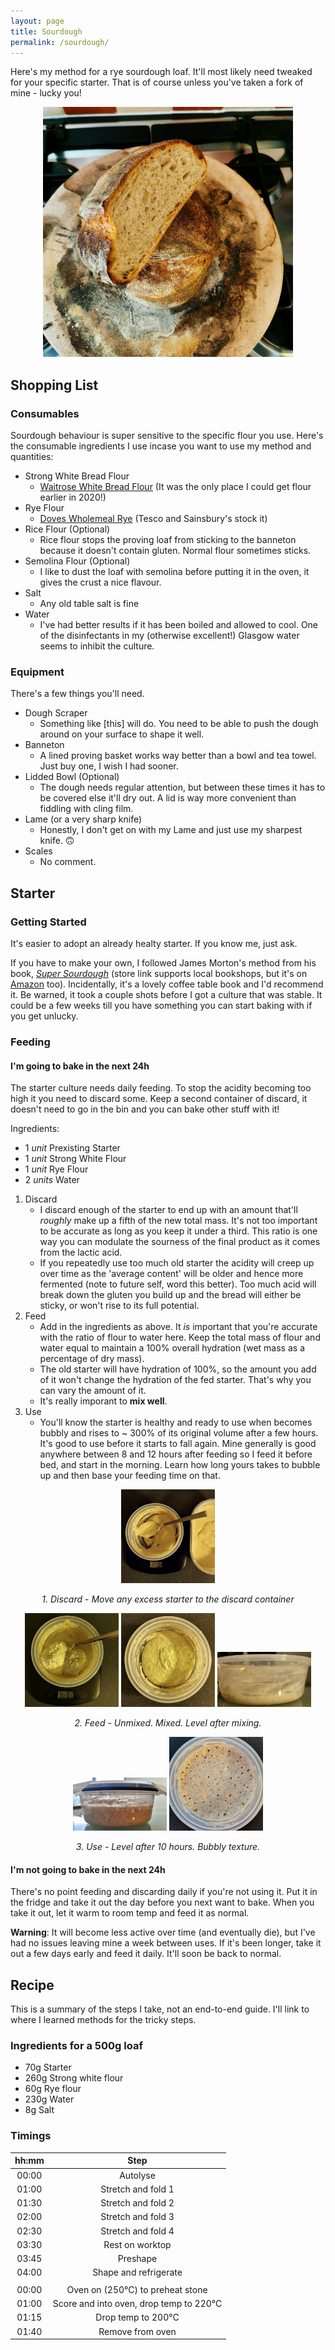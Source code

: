 ```yaml
---
layout: page
title: Sourdough
permalink: /sourdough/
---
```


Here's my method for a rye sourdough loaf. It'll most likely need tweaked for your specific starter. That is of course unless you've taken a fork of mine - lucky you!

<p align="center">
<a href="/images/loaf_cut.jpg"><img src="/images/loaf_cut_small.jpg" alt="Finished loaf" width="400"/></a>
</p>

## Shopping List
### Consumables
Sourdough behaviour is super sensitive to the specific flour you use. Here's the consumable ingredients I use incase you want to use my method and quantities:

- Strong White Bread Flour
	- [Waitrose White Bread Flour](https://www.waitrose.com/ecom/products/waitrose-white-bread-flour/006224-2744-2745) (It was the only place I could get flour earlier in 2020!)
- Rye Flour 
	- [Doves Wholemeal Rye](https://www.dovesfarm.co.uk/products/organic-wholemeal-rye-flour-x-1kg) (Tesco and Sainsbury's stock it)
- Rice Flour (Optional)
	- Rice flour stops the proving loaf from sticking to the banneton because it doesn't contain gluten. Normal flour sometimes sticks.
- Semolina Flour (Optional)
	- I like to dust the loaf with semolina before putting it in the oven, it gives the crust a nice flavour.
- Salt
	- Any old table salt is fine
- Water
	- I've had better results if it has been boiled and allowed to cool. One of the disinfectants in my (otherwise excellent!) Glasgow water seems to inhibit the culture.

### Equipment
There's a few things you'll need.

- Dough Scraper
	- Something like [this] will do. You need to be able to push the dough around on your surface to shape it well.
- Banneton
	- A lined proving basket works way better than a bowl and tea towel. Just buy one, I wish I had sooner.
- Lidded Bowl (Optional)
	- The dough needs regular attention, but between these times it has to be covered else it'll dry out. A lid is way more convenient than fiddling with cling film.
- Lame (or a very sharp knife)
	- Honestly, I don't get on with my Lame and just use my sharpest knife. 🙃
- Scales
	- No comment.

## Starter
### Getting Started
It's easier to adopt an already healty starter. If you know me, just ask.

If you have to make your own, I followed James Morton's method from his book, <i>[Super Sourdough](https://uk.bookshop.org/books/super-sourdough-the-foolproof-guide-to-making-world-class-bread-at-home/9781787134652)</i> (store link supports local bookshops, but it's on [Amazon](https://amzn.to/2XTQ2FD) too). Incidentally, it's a lovely coffee table book and I'd recommend it. Be warned, it took a couple shots before I got a culture that was stable. It could be a few weeks till you have something you can start baking with if you get unlucky.

### Feeding
#### I'm going to bake in the next 24h
The starter culture needs daily feeding. To stop the acidity becoming too high it you need to discard some. Keep a second container of discard, it doesn't need to go in the bin and you can bake other stuff with it!

Ingredients:
- 1 *unit* Prexisting Starter
- 1 *unit* Strong White Flour
- 1 *unit* Rye Flour
- 2 *units* Water

1. Discard
	* I discard enough of the starter to end up with an amount that'll *roughly* make up a fifth of the new total mass. It's not too important to be accurate as long as you keep it under a third. This ratio is one way you can modulate the sourness of the final product as it comes from the lactic acid. 
	* If you repeatedly use too much old starter the acidity will creep up over time as the 'average content' will be older and hence more fermented (note to future self, word this better). Too much acid will break down the gluten you build up and the bread will either be sticky, or won't rise to its full potential.
2. Feed
	* Add in the ingredients as above. It *is* important that you're accurate with the ratio of flour to water here. Keep the total mass of flour and water equal to maintain a 100% overall hydration (wet mass as a percentage of dry mass). 
	* The old starter will have hydration of 100%, so the amount you add of it won't change the hydration of the fed starter. That's why you can vary the amount of it.
	* It's really imporant to **mix well**.
3. Use
	* You'll know the starter is healthy and ready to use when becomes bubbly and rises to \~ 300% of its original volume after a few hours. It's good to use before it starts to fall again. Mine generally is good anywhere between 8 and 12 hours after feeding so I feed it before bed, and start in the morning. Learn how long yours takes to bubble up and then base your feeding time on that.

<p align="center">
<a href="/images/starter_discard.jpg"><img src="/images/starter_discard.jpg" alt="Starter discard" width="150"/></a>
</p>
<p align="center">
<i>1. Discard - Move any excess starter to the discard container</i>
</p>

<p align="center">
<a href="/images/starter_feed_1.jpg"><img src="/images/starter_feed_1.jpg" alt="Starter feed" width="150"/></a>
<a href="/images/starter_feed_2.jpg"><img src="/images/starter_feed_2.jpg" alt="Starter feed" width="150"/></a>
<a href="/images/starter_feed_3.jpg"><img src="/images/starter_feed_3.jpg" alt="Starter feed" width="150"/></a>
</p>
<p align="center">
<i>2. Feed - Unmixed. Mixed. Level after mixing.</i>
</p>

<p align="center">
<a href="/images/starter_use_1.jpg"><img src="/images/starter_use_1.jpg" alt="Starter use" width="150"/></a>
<a href="/images/starter_use_2.jpg"><img src="/images/starter_use_2.jpg" alt="Starter use" width="150"/></a>
</p>
<p align="center">
<i>3. Use - Level after 10 hours. Bubbly texture.</i>
</p>

#### I'm not going to bake in the next 24h
There's no point feeding and discarding daily if you're not using it. Put it in the fridge and take it out the day before you next want to bake. When you take it out, let it warm to room temp and feed it as normal. 

__Warning__: It will become less active over time (and eventually die), but I've had no issues leaving mine a week between uses. If it's been longer, take it out a few days early and feed it daily. It'll soon be back to normal.


## Recipe
This is a summary of the steps I take, not an end-to-end guide. I'll link to where I learned methods for the tricky steps.

### Ingredients for a 500g loaf
- 70g	Starter
- 260g 	Strong white flour
- 60g 	Rye flour
- 230g	Water
- 8g 	Salt

### Timings
| hh:mm | Step |
|:-:|:-:|
| 00:00 | Autolyse |
| 01:00 | Stretch and fold 1 |
| 01:30 | Stretch and fold 2 |
| 02:00 | Stretch and fold 3 |
| 02:30 | Stretch and fold 4 |
| 03:30 | Rest on worktop |
| 03:45 | Preshape |
| 04:00 | Shape and refrigerate |
|  |  |
| 00:00 | Oven on (250°C) to preheat stone |
| 01:00 | Score and into oven, drop temp to 220°C |
| 01:15 | Drop temp to 200°C |
| 01:40 | Remove from oven |